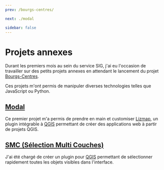 ```yaml
---
prev: /bourgs-centres/

next: ./modal

sidebar: false
---
```


# Projets annexes

Durant les premiers mois au sein du service SIG, j'ai eu l'occasion de travailler sur des petits projets annexes en attendant le lancement du projet [Bourgs-Centres](/bourgs-centres/).

Ces projets m'ont permis de manipuler diverses technologies telles que JavaScript ou Python.

## [Modal](/projets-annexes/modal)

Ce premier projet m'a permis de prendre en main et customiser [Lizmap](https://3liz.com.lizmap.html), un plugin intégrable à [QGIS](https://qgis.org) permettant de créer des applications web à partir de projets QGIS.

## [SMC (Sélection Multi Couches)](/projets-annexes/smc)

J'ai été chargé de créer un plugin pour [QGIS](https://qgis.org) permettant de sélectionner rapidement toutes les objets visibles dans l'interface.
